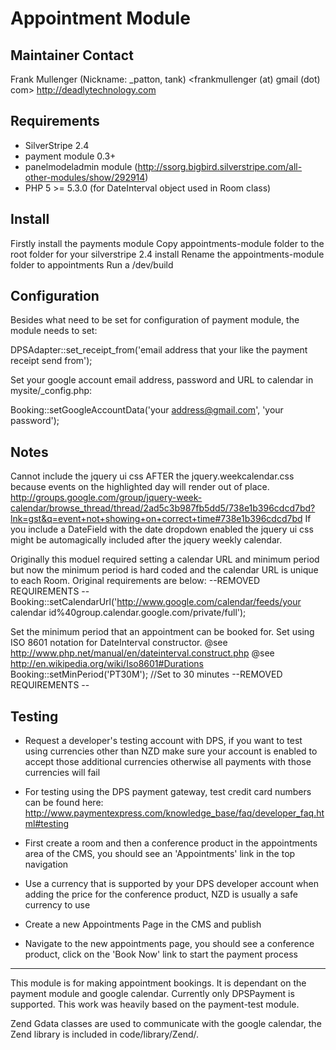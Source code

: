 Appointment Module
========================================

Maintainer Contact
------------------
Frank Mullenger (Nickname: _patton, tank)
<frankmullenger (at) gmail (dot) com>
http://deadlytechnology.com

Requirements
------------
* SilverStripe 2.4
* payment module 0.3+
* panelmodeladmin module (http://ssorg.bigbird.silverstripe.com/all-other-modules/show/292914)
* PHP 5 >= 5.3.0 (for DateInterval object used in Room class)

Install
-------
Firstly install the payments module
Copy appointments-module folder to the root folder for your silverstripe 2.4 install
Rename the appointments-module folder to appointments
Run a /dev/build

Configuration
-------------
Besides what need to be set for configuration of payment module, the module needs to set:

DPSAdapter::set_receipt_from('email address that your like the payment receipt send from');

Set your google account email address, password and URL to calendar in mysite/_config.php:

Booking::setGoogleAccountData('your address@gmail.com', 'your password');

Notes
-----
Cannot include the jquery ui css AFTER the jquery.weekcalendar.css because events on the highlighted day will render out of place. 
http://groups.google.com/group/jquery-week-calendar/browse_thread/thread/2ad5c3b987fb5dd5/738e1b396cdcd7bd?lnk=gst&q=event+not+showing+on+correct+time#738e1b396cdcd7bd
If you include a DateField with the date dropdown enabled the jquery ui css might be automagically included after the jquery 
weekly calendar.

Originally this moduel required setting a calendar URL and minimum period but now the minimum period is hard coded and the
calendar URL is unique to each Room. Original requirements are below:
--REMOVED REQUIREMENTS --
Booking::setCalendarUrl('http://www.google.com/calendar/feeds/your calendar id%40group.calendar.google.com/private/full');

Set the minimum period that an appointment can be booked for. Set using ISO 8601 notation for DateInterval constructor.
@see http://www.php.net/manual/en/dateinterval.construct.php
@see http://en.wikipedia.org/wiki/Iso8601#Durations
Booking::setMinPeriod('PT30M'); //Set to 30 minutes
--REMOVED REQUIREMENTS --

Testing
-------
* Request a developer's testing account with DPS, if you want to test using currencies other than NZD make sure your account 
is enabled to accept those additional currencies otherwise all payments with those currencies will fail

* For testing using the DPS payment gateway, test credit card numbers can be found here: 
http://www.paymentexpress.com/knowledge_base/faq/developer_faq.html#testing

* First create a room and then a conference product in the appointments area of the CMS, you should see an 'Appointments' link 
in the top navigation

* Use a currency that is supported by your DPS developer account when adding the price for the conference product, NZD is usually 
a safe currency to use

* Create a new Appointments Page in the CMS and publish

* Navigate to the new appointments page, you should see a conference product, click on the 'Book Now' link to start the payment process

-----------------------------------------------
This module is for making appointment bookings. It is dependant on the payment module and google calendar.
Currently only DPSPayment is supported. This work was heavily based on the payment-test module.

Zend Gdata classes are used to communicate with the google calendar, the Zend library is included in 
code/library/Zend/.
